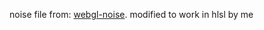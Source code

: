 noise file from: [webgl-noise](https://github.com/ashima/webgl-noise).
modified to work in hlsl by me
